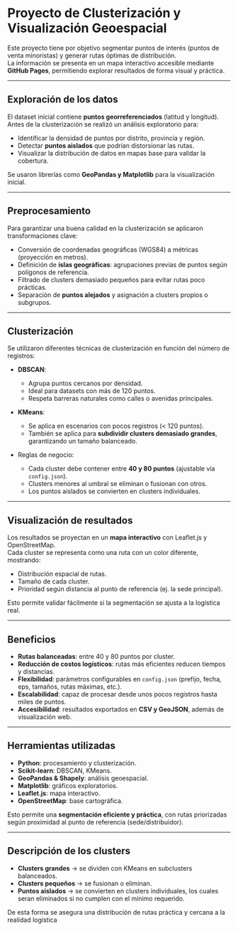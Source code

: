 # Proyecto de Clusterización y Visualización Geoespacial 

Este proyecto tiene por objetivo segmentar puntos de interés (puntos de venta minoristas) y generar rutas óptimas de distribución.  
La información se presenta en un mapa interactivo accesible mediante **GitHub Pages**, permitiendo explorar resultados de forma visual y práctica.  

---

## Exploración de los datos
El dataset inicial contiene **puntos georreferenciados** (latitud y longitud).  
Antes de la clusterización se realizó un análisis exploratorio para:
- Identificar la densidad de puntos por distrito, provincia y región.  
- Detectar **puntos aislados** que podrían distorsionar las rutas.  
- Visualizar la distribución de datos en mapas base para validar la cobertura.

Se usaron librerías como **GeoPandas y Matplotlib** para la visualización inicial.

---

## Preprocesamiento 
Para garantizar una buena calidad en la clusterización se aplicaron transformaciones clave:
- Conversión de coordenadas geográficas (WGS84) a métricas (proyección en metros).  
- Definición de **islas geográficas**: agrupaciones previas de puntos según polígonos de referencia.  
- Filtrado de clusters demasiado pequeños para evitar rutas poco prácticas.  
- Separación de **puntos alejados** y asignación a clusters propios o subgrupos.  

---

## Clusterización
Se utilizaron diferentes técnicas de clusterización en función del número de registros:

- **DBSCAN**:  
  - Agrupa puntos cercanos por densidad.  
  - Ideal para datasets con más de 120 puntos.  
  - Respeta barreras naturales como calles o avenidas principales.  

- **KMeans**:  
  - Se aplica en escenarios con pocos registros (< 120 puntos).  
  - También se aplica para **subdividir clusters demasiado grandes**, garantizando un tamaño balanceado.  

- Reglas de negocio:  
  - Cada cluster debe contener entre **40 y 80 puntos** (ajustable vía `config.json`).  
  - Clusters menores al umbral se eliminan o fusionan con otros.  
  - Los puntos aislados se convierten en clusters individuales.  

---

## Visualización de resultados
Los resultados se proyectan en un **mapa interactivo** con Leaflet.js y OpenStreetMap.  
Cada cluster se representa como una ruta con un color diferente, mostrando:
- Distribución espacial de rutas.  
- Tamaño de cada cluster.  
- Prioridad según distancia al punto de referencia (ej. la sede principal).  

Esto permite validar fácilmente si la segmentación se ajusta a la logística real.

---

## Beneficios 
- **Rutas balanceadas**: entre 40 y 80 puntos por cluster.  
- **Reducción de costos logísticos**: rutas más eficientes reducen tiempos y distancias.  
- **Flexibilidad**: parámetros configurables en `config.json` (prefijo, fecha, eps, tamaños, rutas máximas, etc.).  
- **Escalabilidad**: capaz de procesar desde unos pocos registros hasta miles de puntos.  
- **Accesibilidad**: resultados exportados en **CSV y GeoJSON**, además de visualización web.  

---

## Herramientas utilizadas 
- **Python**: procesamiento y clusterización.  
- **Scikit-learn**: DBSCAN, KMeans.  
- **GeoPandas & Shapely**: análisis geoespacial.  
- **Matplotlib**: gráficos exploratorios.  
- **Leaflet.js**: mapa interactivo.  
- **OpenStreetMap**: base cartográfica.  

Esto permite una **segmentación eficiente y práctica**, con rutas priorizadas según proximidad al punto de referencia (sede/distribuidor).  

---

## Descripción de los clusters
- **Clusters grandes** → se dividen con KMeans en subclusters balanceados.  
- **Clusters pequeños** → se fusionan o eliminan.  
- **Puntos aislados** → se convierten en clusters individuales, los cuales seran eliminados si no cumplen con el mínimo requerido.  

De esta forma se asegura una distribución de rutas práctica y cercana a la realidad logística

